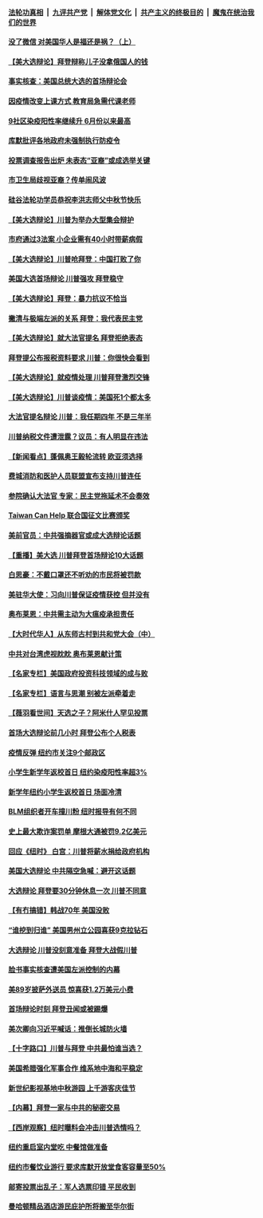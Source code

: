 

####  [法轮功真相](../../../../basic/blob/master/README.md?t=09301531) &nbsp;|&nbsp; [九评共产党](../../../../9ping.md/blob/master/README.md?t=09301531) &nbsp;|&nbsp; [解体党文化](../../../../jtdwh.md/blob/master/README.md?t=09301531)  &nbsp;|&nbsp; [共产主义的终极目的](../../../../gczydzjmd.md/blob/master/README.md?t=09301531) &nbsp;|&nbsp; [魔鬼在统治我们的世界](../../../../mgztzwmdsj.md/blob/master/README.md?t=09301531) 

#### [没了微信 对美国华人是福还是祸？（上）](../pages/nsc412/n12441101.md?t=09301531) 

#### [【美大选辩论】拜登辩称儿子没拿俄国人的钱](../pages/nsc412/n12441021.md?t=09301531) 

#### [事实核查：美国总统大选的首场辩论会](../pages/nsc412/n12440804.md?t=09301531) 

#### [因疫情改变上课方式 教育局急需代课老师](../pages/nsc412/n12441120.md?t=09301531) 

#### [9社区染疫阳性率继续升 6月份以来最高](../pages/nsc412/n12440318.md?t=09301531) 

#### [库默批评各地政府未强制执行防疫令](../pages/nsc412/n12441169.md?t=09301531) 

#### [投票调查报告出炉  未表态“亚裔”或成选举关键](../pages/nsc412/n12441176.md?t=09301531) 

#### [市卫生局歧视亚裔？传单闹风波](../pages/nsc412/n12440997.md?t=09301531) 

#### [硅谷法轮功学员恭祝李洪志师父中秋节快乐](../pages/nsc412/n12441304.md?t=09301531) 

#### [【美大选辩论】川普为举办大型集会辩护](../pages/nsc412/n12441161.md?t=09301531) 

#### [市府通过3法案 小企业需有40小时带薪病假](../pages/nsc412/n12441011.md?t=09301531) 

#### [【美大选辩论】川普呛拜登：中国打败了你](../pages/nsc412/n12441196.md?t=09301531) 

#### [美国大选首场辩论 川普强攻 拜登稳守](../pages/nsc412/n12441134.md?t=09301531) 

#### [【美大选辩论】拜登：暴力抗议不恰当](../pages/nsc412/n12440926.md?t=09301531) 

#### [撇清与极端左派的关系 拜登：我代表民主党](../pages/nsc412/n12441030.md?t=09301531) 

#### [【美大选辩论】就大法官提名 拜登拒绝表态](../pages/nsc412/n12440921.md?t=09301531) 

#### [拜登提公布报税资料要求 川普：你很快会看到](../pages/nsc412/n12440898.md?t=09301531) 

#### [【美大选辩论】就疫情处理 川普拜登激烈交锋](../pages/nsc412/n12440881.md?t=09301531) 

#### [【美大选辩论】川普谈疫情：美国死1个都太多](../pages/nsc412/n12440837.md?t=09301531) 

#### [大法官提名辩论 川普：我任期四年 不是三年半](../pages/nsc412/n12440845.md?t=09301531) 

#### [川普纳税文件遭泄露？议员：有人明显在违法](../pages/nsc412/n12440594.md?t=09301531) 

#### [【新闻看点】蓬佩奥王毅轮流转 欧亚须选择](../pages/nsc412/n12440284.md?t=09301531) 

#### [费城消防和医护人员联盟宣布支持川普连任](../pages/nsc412/n12440521.md?t=09301531) 

#### [参院确认大法官 专家：民主党拖延术不会奏效](../pages/nsc412/n12440511.md?t=09301531) 

#### [Taiwan Can Help 联合国征文比赛颁奖](../pages/nsc412/n12440214.md?t=09301531) 

#### [美前官员：中共强摘器官或成大选辩论话题](../pages/nsc412/n12440485.md?t=09301531) 

#### [【重播】美大选 川普拜登首场辩论10大话题](../pages/nsc412/n12439545.md?t=09301531) 

#### [白思豪：不戴口罩还不听劝的市民将被罚款](../pages/nsc412/n12440316.md?t=09301531) 

#### [美驻华大使：习向川普保证疫情获控 但并没有](../pages/nsc412/n12440300.md?t=09301531) 

#### [奥布莱恩：中共需主动为大瘟疫承担责任](../pages/nsc412/n12440341.md?t=09301531) 

#### [【大时代华人】从东师古村到共和党大会（中）](../pages/nsc412/n12440271.md?t=09301531) 

#### [中共对台湾虎视眈眈 奥布莱恩献计策](../pages/nsc412/n12440250.md?t=09301531) 

#### [【名家专栏】美国政府投资科技领域的成与败](../pages/nsc412/n12433494.md?t=09301531) 

#### [【名家专栏】语言与思潮 别被左派牵着走](../pages/nsc412/n12438039.md?t=09301531) 

#### [【薇羽看世间】天选之子？阿米什人罕见投票](../pages/nsc412/n12440048.md?t=09301531) 

#### [首场大选辩论前几小时 拜登公布个人税表](../pages/nsc412/n12440062.md?t=09301531) 

#### [疫情反弹 纽约市关注9个邮政区](../pages/nsc412/n12439974.md?t=09301531) 

#### [小学生新学年返校首日  纽约染疫阳性率超3%](../pages/nsc412/n12440072.md?t=09301531) 

#### [新学年纽约小学生返校首日   场面冷清](../pages/nsc412/n12440075.md?t=09301531) 

#### [BLM组织者开车撞川粉 纽时报导有何不同](../pages/nsc412/n12439807.md?t=09301531) 

#### [史上最大欺诈案罚单 摩根大通被罚9.2亿美元](../pages/nsc412/n12440011.md?t=09301531) 

#### [回应《纽时》 白宫：川普将薪水捐给政府机构](../pages/nsc412/n12439869.md?t=09301531) 

#### [美国大选辩论 中共隔空急喊：避开这话题](../pages/nsc412/n12439872.md?t=09301531) 

#### [大选辩论 拜登要30分钟休息一次 川普不同意](../pages/nsc412/n12439829.md?t=09301531) 

#### [【有冇搞错】韩战70年 美国没败](../pages/nsc412/n12439774.md?t=09301531) 

#### [“谁挖到归谁” 美国男州立公园喜获9克拉钻石](../pages/nsc412/n12439356.md?t=09301531) 

#### [大选辩论 川普没刻意准备 拜登大战假川普](../pages/nsc412/n12439651.md?t=09301531) 

#### [脸书事实核查遭美国左派控制的内幕](../pages/nsc412/n12438146.md?t=09301531) 

#### [美89岁披萨外送员 惊喜获1.2万美元小费](../pages/nsc412/n12438198.md?t=09301531) 

#### [首场辩论时刻 拜登丑闻或被踢爆](../pages/nsc412/n12439577.md?t=09301531) 

#### [美次卿向习近平喊话：推倒长城防火墙](../pages/nsc412/n12439539.md?t=09301531) 

#### [【十字路口】川普与拜登 中共最怕谁当选？](../pages/nsc412/n12438105.md?t=09301531) 

#### [美国希腊强化军事合作 维系地中海和平稳定](../pages/nsc412/n12439100.md?t=09301531) 

#### [新世纪影视基地中秋游园 上千游客庆佳节](../pages/nsc412/n12437805.md?t=09301531) 

#### [【内幕】拜登一家与中共的秘密交易](../pages/nsc412/n12436339.md?t=09301531) 

#### [【西岸观察】纽时曝料会冲击川普选情吗？](../pages/nsc412/n12438358.md?t=09301531) 

#### [纽约重启室内堂吃  中餐馆做准备](../pages/nsc412/n12438236.md?t=09301531) 

#### [纽约市餐饮业游行 要求库默开放堂食客容量至50%](../pages/nsc412/n12438176.md?t=09301531) 

#### [邮寄投票出乱子：军人选票印错 平民收到](../pages/nsc412/n12438231.md?t=09301531) 

#### [曼哈顿精品酒店游民庇护所将搬至华尔街](../pages/nsc412/n12438295.md?t=09301531) 

